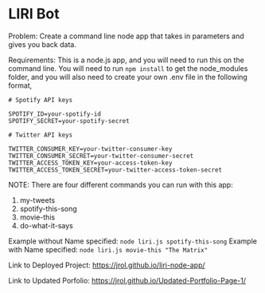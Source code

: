 # LIRI Bot

Problem: Create a command line node app that takes in parameters and gives you back data.

Requirements: This is a node.js app, and you will need to run this on the command line. You will need to run `npm install` to get the node_modules folder, and you will also need to create your own .env file in the following format,
```
# Spotify API keys

SPOTIFY_ID=your-spotify-id
SPOTIFY_SECRET=your-spotify-secret

# Twitter API keys

TWITTER_CONSUMER_KEY=your-twitter-consumer-key
TWITTER_CONSUMER_SECRET=your-twitter-consumer-secret
TWITTER_ACCESS_TOKEN_KEY=your-access-token-key
TWITTER_ACCESS_TOKEN_SECRET=your-twitter-access-token-secret
```
NOTE: There are four different commands you can run with this app:
1. my-tweets
2. spotify-this-song
3. movie-this
4. do-what-it-says

Example without Name specified: `node liri.js spotify-this-song`
Example with Name specified: `node liri.js movie-this "The Matrix"`

Link to Deployed Project: https://jrol.github.io/liri-node-app/

Link to Updated Porfolio: https://jrol.github.io/Updated-Portfolio-Page-1/